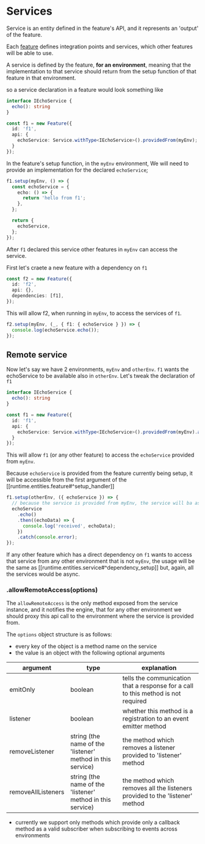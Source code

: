 # Services

Service is an entity defined in the feature's API, and it represents an 'output' of the feature.

Each [feature](index.md) defines integration points and services, which other features will be able to use.

A service is defined by the feature, **for an environment**, meaning that the implementation to that service should
return from the setup function of that feature in that environment.

so a service declaration in a feature would look something like

```ts
interface IEchoService {
  echo(): string
}

const f1 = new Feature({
  id: 'f1',
  api: {
    echoService: Service.withType<IEchoService>().providedFrom(myEnv);
  }
});
```

In the feature's setup function, in the `myEnv` environment, We will need to provide an implementation for the
declared `echoService`;

```ts
f1.setup(myEnv, () => {
  const echoService = {
    echo: () => {
      return 'hello from f1';
    },
  };

  return {
    echoService,
  };
});
```

After `f1` declared this service other features in `myEnv` can access the service.

First let's craete a new feature with a dependency on `f1`

```ts
const f2 = new Feature({
  id: 'f2',
  api: {},
  dependencies: [f1],
});
```

This will allow f2, when running in `myEnv`, to access the services of `f1`.

```ts
f2.setup(myEnv, (_, { f1: { echoService } }) => {
  console.log(echoService.echo());
});
```

## Remote service

Now let's say we have 2 environments, `myEnv` and `otherEnv`.
`f1` wants the echoService to be available also in `otherEnv`.
Let's tweak the declaration of `f1`

```ts
interface IEchoService {
  echo(): string
}

const f1 = new Feature({
  id: 'f1',
  api: {
    echoService: Service.withType<IEchoService>().providedFrom(myEnv).allowRemoteAccess();
  }
});
```

This will allow `f1` (or any other feature) to access the `echoService` provided from `myEnv`.

Because `echoService` is provided from the feature currently being setup, it will be accessible from the first argument
of the [[runtime.entities.feature#^setup_handler]]

```ts
f1.setup(otherEnv, ({ echoService }) => {
  // because the service is provided from myEnv, the service will ba async in this environment
  echoService
    .echo()
    .then((echoData) => {
      console.log('received', echoData);
    })
    .catch(console.error);
});
```

If any other feature which has a direct dependency on `f1` wants to access that service from any other environment that
is not `myEnv`, the usage will be the same as [[runtime.entities.service#^dependency_setup]] but, again, all the
services would be async.

### .allowRemoteAccess(options)

The `allowRemoteAccess` is the only method exposed from the service instance, and it notifies the engine, that for any
other environment we should proxy this api call to the environment where the service is provided from.

The `options` object structure is as follows:

- every key of the object is a method name on the service
- the value is an object with the following optional arguments

| argument           | type                                                       | explanation                                                                       |
|--------------------|------------------------------------------------------------|-----------------------------------------------------------------------------------|
| emitOnly           | boolean                                                    | tells the communication that a response for a call to this method is not required |
| listener           | boolean                                                    | whether this method is a registration to an event emitter method                  |
| removeListener     | string (the name of the 'listener' method in this service) | the method which removes a listener provided to 'listener' method                 |
| removeAllListeners | string (the name of the 'listener' method in this service) | the method which removes all the listeners provided to the 'listener' method      |

- currently we support only methods which provide only a callback method as a valid subscriber when subscribing to
  events across environments
